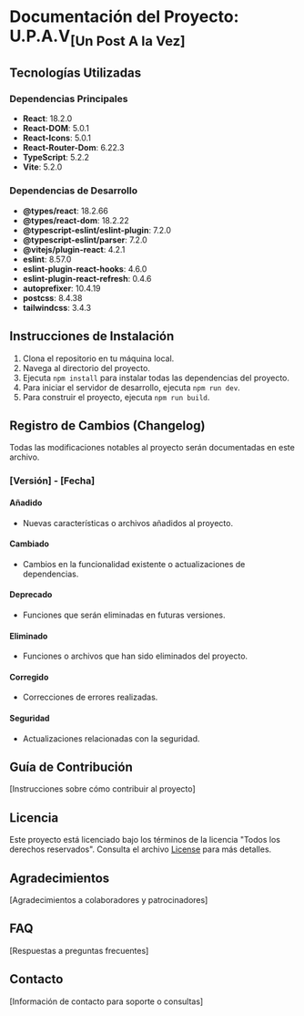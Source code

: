 # Documentación del Proyecto: U.P.A.V<sub>[Un Post A la Vez]</sub>

## Tecnologías Utilizadas

### Dependencias Principales

- **React**: 18.2.0
- **React-DOM**: 5.0.1
- **React-Icons**: 5.0.1
- **React-Router-Dom**: 6.22.3
- **TypeScript**: 5.2.2
- **Vite**: 5.2.0

### Dependencias de Desarrollo

- **@types/react**: 18.2.66
- **@types/react-dom**: 18.2.22
- **@typescript-eslint/eslint-plugin**: 7.2.0
- **@typescript-eslint/parser**: 7.2.0
- **@vitejs/plugin-react**: 4.2.1
- **eslint**: 8.57.0
- **eslint-plugin-react-hooks**: 4.6.0
- **eslint-plugin-react-refresh**: 0.4.6
- **autoprefixer**: 10.4.19
- **postcss**: 8.4.38
- **tailwindcss**: 3.4.3

## Instrucciones de Instalación

1. Clona el repositorio en tu máquina local.
2. Navega al directorio del proyecto.
3. Ejecuta `npm install` para instalar todas las dependencias del proyecto.
4. Para iniciar el servidor de desarrollo, ejecuta `npm run dev`.
5. Para construir el proyecto, ejecuta `npm run build`.

## Registro de Cambios (Changelog)

Todas las modificaciones notables al proyecto serán documentadas en este archivo.

### [Versión] - [Fecha]

#### Añadido
- Nuevas características o archivos añadidos al proyecto.

#### Cambiado
- Cambios en la funcionalidad existente o actualizaciones de dependencias.

#### Deprecado
- Funciones que serán eliminadas en futuras versiones.

#### Eliminado
- Funciones o archivos que han sido eliminados del proyecto.

#### Corregido
- Correcciones de errores realizadas.

#### Seguridad
- Actualizaciones relacionadas con la seguridad.

## Guía de Contribución

[Instrucciones sobre cómo contribuir al proyecto]

## Licencia

Este proyecto está licenciado bajo los términos de la licencia "Todos los derechos reservados". Consulta el archivo [License](./LICENSE.md) para más detalles.


## Agradecimientos

[Agradecimientos a colaboradores y patrocinadores]

## FAQ

[Respuestas a preguntas frecuentes]

## Contacto

[Información de contacto para soporte o consultas]
